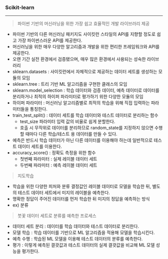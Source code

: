 ### Scikit-learn

---

> 파이썬 기반의 머신러닝을 위한 가장 쉽고 효율적인 개발 라이브러리 제공

* 파이썬 기반의 다른 머신러닝 패키지도 사이킷런 스타일의 API를 지향할 정도로 쉽고 가장 파이썬스러운 API를 제공한다.
* 머신러닝을 위한 매우 다양한 알고리즘과 개발을 위한 편리한 프레임워크와 API를 제공한다.
* 오랜 기간 실전 환경에서 검증됐으며, 매우 많은 환경에서 사용되는 성숙한 라이브러리
* sklearn.datasets : 사이킷런에서 자체적으로 제공하는 데이터 세트를 생성하는 모듈의 모임
* sklearn.tree : 트리 기반 ML 알고리즘을 구현한 클래스의 모임
* sklearn.model_selection : 학습 데이터와 검증 데이터, 예측 데이터로 데이터를 분리하거나 최적의 하이퍼 파라미터로 평가하기 위한 다양한 모듈의 모임
* 하이퍼 파라미터 : 머신러닝 알고리즘별로 최적의 학습을 위해 직접 입력하는 파라미터들을 통칭한다.
* train_test_split() : 데이터 세트를 학습 데이터와 테스트 데이터로 분리하는 함수
  * test_size 파라미터 입력 값의 비율로 쉽게 분할한다.
  * 호출 시 무작위로 데이터를 분리하므로 random_state를 지정하지 않으면 수행할 때마다 다른 학습/테스트 용 데이터를 만들 수 있다.
* 예측은 반드시 학습 데이터가 아닌 다른 데이터를 이용해야 하는데 일반적으로 테스트 데이터 세트를 이용한다.
* accuracy_score() : 정확도 측정을 위한 함수
  * 첫번째 파라미터 : 실제 레이블 데이터 세트
  * 두번째 파라미터 : 예측 레이블 데이터 세트



> 지도학습

* 학습을 위한 다양한 피처와 분류 결정값인 레이블 데이터로 모델을 학습한 뒤, 별도의 테스트 데이터 세트에서 미지의 레이블을 예측한다.
* 명확한 정답이 주어진 데이터를 먼저 학습한 뒤 미지의 정답을 예측하는 방식
* ex) 분류



> 붓꽃 데이터 세트로 분류를 예측한 프로세스

* 데이터 세트 분리 : 데이터를 학습 데이터와 테스트 데이터로 분리한다.
* 모델 학습 : 학습 데이터를 기반으로 ML 알고리즘을 적용해 모델을 학습시킨다.
* 예측 수행 : 학습된 ML 모델을 이용해 테스트 데이터의 분류를 예측한다.
* 평가 : 이렇게 예측된 결괏값과 테스트 데이터의 실제 결괏값을 비교해 ML 모델 성능을 평가한다.
